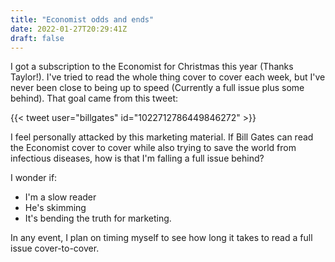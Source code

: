```yaml
---
title: "Economist odds and ends"
date: 2022-01-27T20:29:41Z
draft: false
---
```


I got a subscription to the Economist for Christmas this year (Thanks Taylor!).  I've tried to read the whole thing cover to cover each week, but I've never been close to being up to speed (Currently a full issue plus some behind).  That goal came from this tweet:

{{< tweet user="billgates" id="1022712786449846272" >}}


I feel personally attacked by this marketing material.  If Bill Gates can read the Economist cover to cover while also trying to save the world from infectious diseases, how is that I'm falling a full issue behind?

I wonder if:
- I'm a slow reader
- He's skimming
- It's bending the truth for marketing.


In any event, I plan on timing myself to see how long it takes to read a full issue cover-to-cover.

